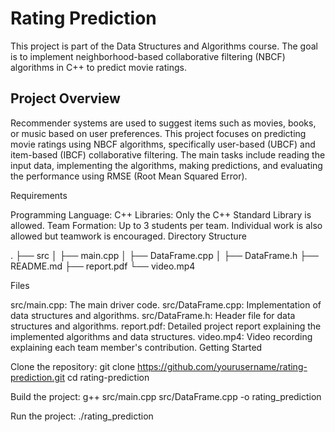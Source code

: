 # Rating Prediction
This project is part of the Data Structures and Algorithms course. The goal is to implement neighborhood-based collaborative filtering (NBCF) algorithms in C++ to predict movie ratings.

## Project Overview

Recommender systems are used to suggest items such as movies, books, or music based on user preferences. This project focuses on predicting movie ratings using NBCF algorithms, specifically user-based (UBCF) and item-based (IBCF) collaborative filtering. The main tasks include reading the input data, implementing the algorithms, making predictions, and evaluating the performance using RMSE (Root Mean Squared Error).

Requirements

Programming Language: C++
Libraries: Only the C++ Standard Library is allowed.
Team Formation: Up to 3 students per team. Individual work is also allowed but teamwork is encouraged.
Directory Structure

.
├── src
│ ├── main.cpp
│ ├── DataFrame.cpp
│ ├── DataFrame.h
├── README.md
├── report.pdf
└── video.mp4

Files

src/main.cpp: The main driver code.
src/DataFrame.cpp: Implementation of data structures and algorithms.
src/DataFrame.h: Header file for data structures and algorithms.
report.pdf: Detailed project report explaining the implemented algorithms and data structures.
video.mp4: Video recording explaining each team member's contribution.
Getting Started

Clone the repository:
git clone https://github.com/yourusername/rating-prediction.git
cd rating-prediction

Build the project:
g++ src/main.cpp src/DataFrame.cpp -o rating_prediction

Run the project:
./rating_prediction

